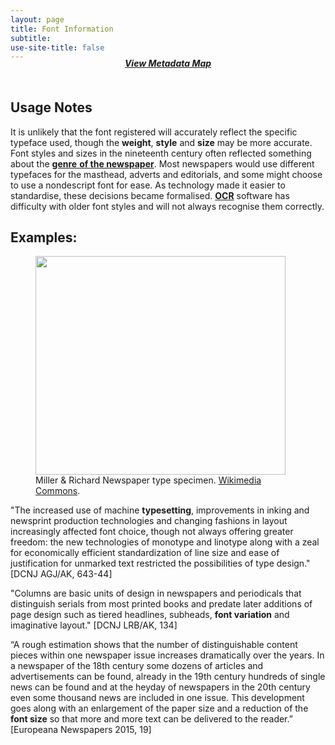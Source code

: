 ```yaml
---
layout: page
title: Font Information
subtitle:  
use-site-title: false
---
```


<h4 style="text-align:center;font-style:italic;margin-top:-20px;margin-bottom:50px;"><a href="../../maps/font-information">View Metadata Map</a></h4>

## Usage Notes

It is unlikely that the font registered will accurately reflect the
specific typeface used, though the **weight**, **style** and **size**
may be more accurate. Font styles and sizes in the nineteenth century
often reflected something about the <a href="https://www.digitisednewspapers.net/glossary/publication-genre/">**genre** **of the newspaper**</a>. Most
newspapers would use different typefaces for the masthead, adverts and
editorials, and some might choose to use a nondescript font for ease. As
technology made it easier to standardise, these decisions became
formalised. <a href="https://www.digitisednewspapers.net/maps/ocr">**OCR**</a> software has difficulty with older font styles and
will not always recognise them correctly. 

## Examples: 
<figure>
   <img src="https://upload.wikimedia.org/wikipedia/commons/thumb/5/5b/Miller_%26_Richard_Newspaper_type_specimen_%2812509383444%29.jpg/1562px-Miller_%26_Richard_Newspaper_type_specimen_%2812509383444%29.jpg" width="400" height="350" align="center">
   <figcaption>Miller & Richard Newspaper type specimen. <a href="https://commons.wikimedia.org/wiki/File:Miller_%26_Richard_Newspaper_type_specimen_(12509383444).jpg">Wikimedia Commons</a>.</figcaption>
</figure>  
  
"The increased use of machine **typesetting**, improvements in inking and newsprint production technologies and changing fashions in layout increasingly affected font choice, though not always offering greater freedom: the new technologies of monotype and linotype along with a zeal for economically efficient standardization of line size and ease of justification for unmarked text restricted the possibilities of type design." \[DCNJ AGJ/AK, 643-44\]  
  
"Columns are basic units of design in newspapers and periodicals that distinguish serials from most printed books and predate later additions of page design such as tiered headlines, subheads, **font variation** and imaginative layout." \[DCNJ LRB/AK, 134\]

“A rough estimation shows that the number of distinguishable content pieces within one newspaper issue increases dramatically over the years. In a newspaper of the 18th century some dozens of articles and advertisements can be found, already in the 19th century hundreds of single news can be found and at the heyday of newspapers in the 20th century even some thousand news are included in one issue. This development goes along with an enlargement of the paper size and a reduction of the **font size** so that more and more text can be delivered to the reader.” \[Europeana Newspapers 2015, 19\]
